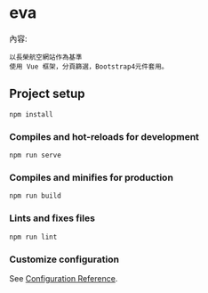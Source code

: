 # eva

內容:
```
以長榮航空網站作為基準
使用 Vue 框架，分頁篩選，Bootstrap4元件套用。
```

## Project setup
```
npm install
```

### Compiles and hot-reloads for development
```
npm run serve
```

### Compiles and minifies for production
```
npm run build
```

### Lints and fixes files
```
npm run lint
```

### Customize configuration
See [Configuration Reference](https://cli.vuejs.org/config/).
